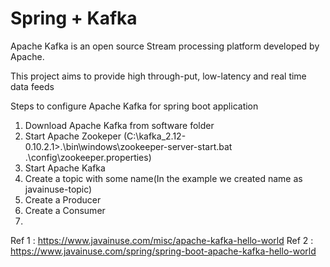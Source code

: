 # Spring + Kafka

Apache Kafka is an open source Stream processing platform developed by Apache.

This project aims to provide high through-put, low-latency and real time data feeds


Steps to configure Apache Kafka for spring boot application

1. Download Apache Kafka from software folder
2. Start Apache Zookeper (C:\kafka_2.12-0.10.2.1>.\bin\windows\zookeeper-server-start.bat .\config\zookeeper.properties)
3. Start Apache Kafka
4. Create a topic with some name(In the example we created name as javainuse-topic)
5. Create a Producer
6. Create a Consumer
7. 
Ref 1 : https://www.javainuse.com/misc/apache-kafka-hello-world
Ref 2 : https://www.javainuse.com/spring/spring-boot-apache-kafka-hello-world


